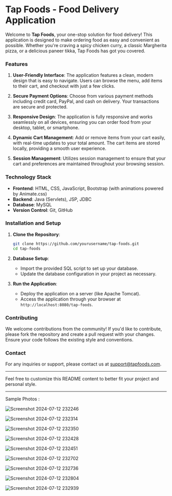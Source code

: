 # Tap Foods - Food Delivery Application

Welcome to **Tap Foods**, your one-stop solution for food delivery! This application is designed to make ordering food as easy and convenient as possible. Whether you're craving a spicy chicken curry, a classic Margherita pizza, or a delicious paneer tikka, Tap Foods has got you covered. 

### Features

1. **User-Friendly Interface**: The application features a clean, modern design that is easy to navigate. Users can browse the menu, add items to their cart, and checkout with just a few clicks.

2. **Secure Payment Options**: Choose from various payment methods including credit card, PayPal, and cash on delivery. Your transactions are secure and protected.

3. **Responsive Design**: The application is fully responsive and works seamlessly on all devices, ensuring you can order food from your desktop, tablet, or smartphone.

4. **Dynamic Cart Management**: Add or remove items from your cart easily, with real-time updates to your total amount. The cart items are stored locally, providing a smooth user experience.

5. **Session Management**: Utilizes session management to ensure that your cart and preferences are maintained throughout your browsing session.

### Technology Stack

- **Frontend**: HTML, CSS, JavaScript, Bootstrap (with animations powered by Animate.css)
- **Backend**: Java (Servlets), JSP, JDBC
- **Database**: MySQL
- **Version Control**: Git, GitHub

### Installation and Setup

1. **Clone the Repository**: 
   ```bash
   git clone https://github.com/yourusername/tap-foods.git
   cd tap-foods
   ```

2. **Database Setup**:
   - Import the provided SQL script to set up your database.
   - Update the database configuration in your project as necessary.

3. **Run the Application**:
   - Deploy the application on a server (like Apache Tomcat).
   - Access the application through your browser at `http://localhost:8080/tap-foods`.

### Contributing

We welcome contributions from the community! If you'd like to contribute, please fork the repository and create a pull request with your changes. Ensure your code follows the existing style and conventions.

### Contact

For any inquiries or support, please contact us at support@tapfoods.com.

---

Feel free to customize this README content to better fit your project and personal style.

---

Sample Photos :

![Screenshot 2024-07-12 232246](https://github.com/user-attachments/assets/1e3a1e9d-ffcd-44f1-aa01-7a8b961c8cba)

![Screenshot 2024-07-12 232314](https://github.com/user-attachments/assets/79bc29e6-7736-4ec5-ac70-e46bcc7cf1db)

![Screenshot 2024-07-12 232350](https://github.com/user-attachments/assets/29e9adb4-caed-4bb7-8170-6b67ce3da5c9)

![Screenshot 2024-07-12 232428](https://github.com/user-attachments/assets/ff29c3c5-90c2-455a-a9aa-1db9fca42e23)

![Screenshot 2024-07-12 232451](https://github.com/user-attachments/assets/8edce918-2f70-4788-9c31-49e498ef3433)

![Screenshot 2024-07-12 232702](https://github.com/user-attachments/assets/311ce43e-29bd-4010-b85f-0571414344c8)

![Screenshot 2024-07-12 232736](https://github.com/user-attachments/assets/4b21661a-a478-42f3-81df-edca011ffcdb)

![Screenshot 2024-07-12 232804](https://github.com/user-attachments/assets/e91155a2-a592-4fdc-87d1-cf73b59878ce)

![Screenshot 2024-07-12 232939](https://github.com/user-attachments/assets/de0b6e6f-599d-481b-8397-dc2df2440fe7)


